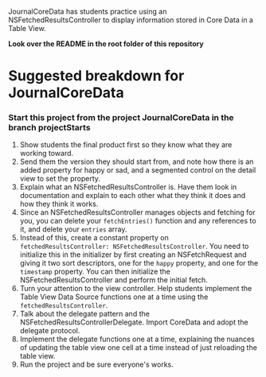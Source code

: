 JournalCoreData has students practice using an NSFetchedResultsController to display information stored in Core Data in a Table View.

**Look over the README in the root folder of this repository**

# Suggested breakdown for JournalCoreData

### Start this project from the project JournalCoreData in the branch projectStarts

1. Show students the final product first so they know what they are working toward. 
2. Send them the version they should start from, and note how there is an added property for happy or sad, and a segmented control on the detail view to set the property.
3. Explain what an NSFetchedResultsController is. Have them look in documentation and explain to each other what they think it does and how they think it works.
4. Since an NSFetchedResultsController manages objects and fetching for you, you can delete your ```fetchEntries()``` function and any references to it, and delete your ```entries``` array.
5. Instead of this, create a constant property on ```fetchedResultsController: NSFetchedResultsController```. You need to initialize this in the initializer by first creating an NSFetchRequest and giving it two sort descriptors, one for the ```happy``` property, and one for the ```timestamp``` property. You can then initialize the NSFetchedResultsController and perform the initial fetch.
6. Turn your attention to the view controller. Help students implement the Table View Data Source functions one at a time using the ```fetchedResultsController```.
7. Talk about the delegate pattern and the NSFetchedResultsControllerDelegate. Import CoreData and adopt the delegate protocol.
8. Implement the delegate functions one at a time, explaining the nuances of updating the table view one cell at a time instead of just reloading the table view.
9. Run the project and be sure everyone's works.